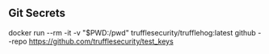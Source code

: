 ## Git Secrets

docker run --rm -it -v "$PWD:/pwd" trufflesecurity/trufflehog:latest github --repo https://github.com/trufflesecurity/test_keys